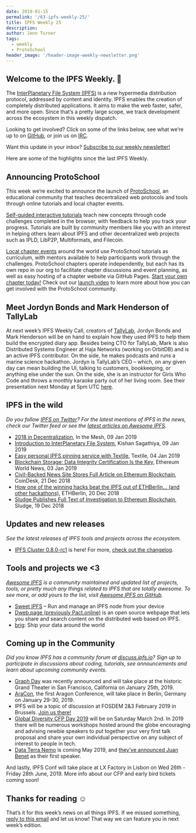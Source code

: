 ```yaml
---
date: 2019-01-15
permalink: '/63-ipfs-weekly-25/'
title: IPFS Weekly 25
description:
author: Jenn Turner
tags:
  - weekly
  - ProtoSchool
header_image: '/header-image-weekly-newsletter.png'
---
```


## Welcome to the IPFS Weekly. 👋

The [InterPlanetary File System (IPFS)](https://ipfs.io/) is a new hypermedia distribution protocol, addressed by content and identity. IPFS enables the creation of completely distributed applications. It aims to make the web faster, safer, and more open. Since that’s a pretty large scope, we track development across the ecosystem in this weekly dispatch.

Looking to get involved? Click on some of the links below, see what we’re up to on [GitHub](https://github.com/ipfs), or join us on [IRC](https://riot.im/app/#/room/#ipfs:matrix.org).

Want this update in your inbox? [Subscribe to our weekly newsletter!](http://eepurl.com/gL2Pi5)

Here are some of the highlights since the last IPFS Weekly.

## Announcing ProtoSchool

This week we’re excited to announce the launch of [ProtoSchool](https://proto.school/), an educational community that teaches decentralized web protocols and tools through online tutorials and local chapter events.

[Self-guided interactive tutorials](https://proto.school/#/tutorials) teach new concepts through code challenges completed in the browser, with feedback to help you track your progress. Tutorials are built by community members like you with an interest in helping others learn about IPFS and other decentralized web projects such as IPLD, LibP2P, Multiformats, and Filecoin.

[Local chapter events](https://proto.school/#/chapters) around the world use ProtoSchool tutorials as curriculum, with mentors available to help participants work through the challenges. ProtoSchool chapters operate independently, but each has its own repo in our org to facilitate chapter discussions and event planning, as well as easy hosting of a chapter website via GitHub Pages. [Start your own chapter today!](https://proto.school/#/host) Check out our [launch video](https://youtu.be/G5aiLkHZ7CM) to learn more about how you can get involved with the ProtoSchool community.

## Meet Jordyn Bonds and Mark Henderson of TallyLab

At next week’s IPFS Weekly Call, creators of [TallyLab](https://tallylab.com/), Jordyn Bonds and Mark Henderson will be on hand to explain how they used IPFS to help them build the encrypted diary app. Besides being CTO for TallyLab, Mark is also Distributed Systems Engineer at Haja Networks (working on OrbitDB) and is an active IPFS contributor. On the side, he makes podcasts and runs a marine science hackathon. Jordyn is TallyLab’s CEO – which, on any given day can mean building the UI, talking to customers, bookkeeping, or anything else under the sun. On the side, she is an instructor for Girls Who Code and throws a monthly karaoke party out of her living room. See their presentation next Monday at 5pm UTC [here](https://protocol.zoom.us/j/443621844).

## IPFS in the wild

_Do you follow [IPFS on Twitter](https://twitter.com/IPFSbot)? For the latest mentions of IPFS in the news, check our Twitter feed or see the [latest articles on Awesome IPFS](https://awesome.ipfs.io/categories/articles/)._

- [2018 in Decentralization](https://inthemesh.com/archive/2018-in-decentralization/), In the Mesh, 09 Jan 2019
- [Introduction to InterPlanetary File System](https://medium.com/@kishansagathiya/interplanetary-file-system-c30ba165e499), Kishan Sagathiya, 09 Jan 2019
- [Easy personal IPFS pinning service with Textile](https://medium.com/textileio/easy-personal-ipfs-pinning-service-with-textile-9d366da4e420), Textile, 04 Jan 2019
- [Blockchain Storage: Data Integrity Certification Is the Key](https://ethereumworldnews.com/blockchain-storage-data-integrity-certification-is-the-key/), Ethereum World News, 03 Jan 2019
- [Civil-Backed News Site Stores Full Article on Ethereum Blockchain](https://www.coindesk.com/civil-backed-news-site-archives-article-on-ethereum-blockchain), CoinDesk, 21 Dec 2018
- [How one of the winning hacks beat the IPFS out of ETHBerlin… (and other hackathons)](https://medium.com/ethberlin/how-one-of-the-winning-hacks-beat-the-ipfs-out-of-ethberlin-and-other-hackathons-26d8be9408c2), ETHBerlin, 20 Dec 2018
- [Sludge Publishes Full Text of Investigation to Ethereum Blockchain](https://readsludge.com/2018/12/19/sludge-publishes-full-text-of-investigation-to-ethereum-blockchain/), Sludge, 19 Dec 2018

## Updates and new releases

_See the latest releases of IPFS tools and projects across the ecosystem._

- [IPFS Cluster 0.8.0-rc1](https://dist.dweb.link/ipfs-cluster-service) is here! For more, [check out the changelog](https://github.com/ipfs/ipfs-cluster/blob/0.8.0/changelog/CHANGELOG.md).

## Tools and projects we <3

_[Awesome IPFS](https://awesome.ipfs.io/) is a community maintained and updated list of projects, tools, or pretty much any things related to IPFS that are totally awesome. To see more, or add yours to the list, visit [Awesome IPFS on GitHub](https://github.com/ipfs/awesome-ipfs)._

- [Sweet IPFS](https://f-droid.org/app/fr.rhaz.ipfs.sweet) – Run and manage an IPFS node from your device
- [Dweb.page (previously Pact.online)](https://github.com/PACTCare/Dweb.page) is an open source webpage that lets you share and search content on the distributed web based on IPFS.
- [brig](https://github.com/sahib/brig): Ship your data around the world

## Coming up in the Community

_Did you know IPFS has a community forum at [discuss.ipfs.io](https://discuss.ipfs.io/)? Sign up to participate in discussions about coding, tutorials, see announcements and learn about upcoming community events._

- [Graph Day](https://thegraph.com/graphday) was recently announced and will take place at the historic Grand Theater in San Francisco, California on January 25th, 2019.
- [AraCon](https://blog.aragon.org/announcing-aracon-the-aragon-conference/), the first Aragon Conference, will take place in Berlin, Germany on January 29-30, 2019.
- IPFS will be a topic of discussion at FOSDEM 2&3 February 2019 in Brussels. [Join us there!](https://fosdem.org/2019/)
- [Global Diversity CFP Day 2019](https://www.globaldiversitycfpday.com/) will be on Saturday March 2nd. In 2019 there will be numerous workshops hosted around the globe encouraging and advising newbie speakers to put together your very first talk proposal and share your own individual perspective on any subject of interest to people in tech.
- [Data Terra Nemo](https://dtn.is/) is coming May 2019, and [they’ve announced Juan Benet](https://twitter.com/juanbenet/status/1059987667377577985) as their first speaker.

And lastly, IPFS Conf will take place at LX Factory in Lisbon on Wed 26th - Friday 28th June, 2019. More info about our CFP and early bird tickets coming soon!

## Thanks for reading ☺️

That’s it for this week’s news on all things IPFS. If we missed something, [reply to this email](mailto:newsletter@ipfs.io) and let us know! That way we can feature you in next week’s edition.
